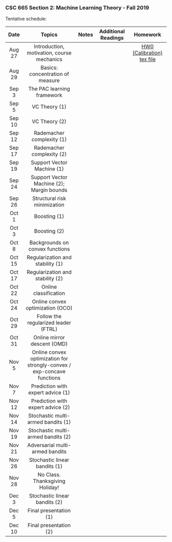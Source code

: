 ### CSC 665 Section 2: Machine Learning Theory - Fall 2019

Tentative schedule:



|Date  | Topics | Notes | Additional Readings  | Homework |
|:---:|:------------:|:---:|:---:|:---:|
|Aug 27 | Introduction, motivation, course mechanics | | | [HW0 (Calibration)](hw0/hw0.pdf) [tex file](hw0/hw0.tex) |
|Aug 29 | Basics: concentration of measure | | | |
|Sep 3  | The PAC learning framework | | | |
|Sep 5  | VC Theory (1) | | | |
|Sep 10 | VC Theory (2) | | | |
|Sep 12 | Rademacher complexity (1) | | | |
|Sep 17 | Rademacher complexity (2) | | | |
|Sep 19 | Support Vector Machine (1) | | | |
|Sep 24 | Support Vector Machine (2); Margin bounds | | | |
|Sep 26 | Structural risk minimization | | | |
|Oct 1  | Boosting (1) | | | |
|Oct 3  | Boosting (2) | | | |
|Oct 8  | Backgrounds on convex functions | | | |
|Oct 15 | Regularization and stability (1) | | | |
|Oct 17 | Regularization and stability (2) | | | |
|Oct 22 | Online classification | | | |
|Oct 24 | Online convex optimization (OCO) | | | |
|Oct 29 | Follow the regularized leader (FTRL) | | | |
|Oct 31 | Online mirror descent (OMD) | | | |
|Nov 5 | Online convex optimization for strongly-convex / exp-concave functions | | | |
|Nov 7 | Prediction with expert advice (1) | | | |
|Nov 12 | Prediction with expert advice (2) | | | |
|Nov 14 | Stochastic multi-armed bandits (1) | | | |
|Nov 19 | Stochastic multi-armed bandits (2) | | | |
|Nov 21 | Adversarial multi-armed bandits | | | |
|Nov 26 | Stochastic linear bandits (1) | | | |
|Nov 28 | No Class. Thanksgiving Holiday! | | | |
|Dec 3 | Stochastic linear bandits (2) | | | |
|Dec 5 | Final presentation (1) | | | |
|Dec 10 | Final presentation (2) | | | |
